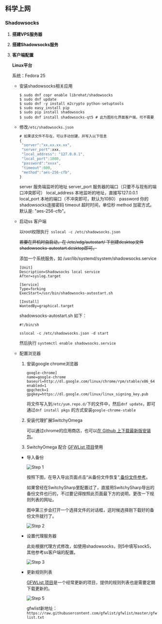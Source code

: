 ## 科学上网

### Shadowsocks

1. **搭建VPS服务器**

2. **搭建Shadowsocks服务**

3. **客户端配置**

   **Linux平台**

   系统：Fedora 25

   * 安装shadowsocks相关应用

     ```shell
     $ sudo dnf copr enable librehat/shadowsocks
     $ sudo dnf update
     $ sudo dnf -y install m2crypto python-setuptools
     $ sudo easy_install pip
     $ sudo pip install shadowsocks
     $ sudo dnf install shadowsocks-qt5 # 此为图形化界面客户端，可不需要
     ```

   * 修改`/etc/shadowsocks.json`

     ```javascript
     # 如果该文件不存在，可以手动创建，并写入以下信息
     {
      "server":"xx.xx.xx.xx",  
      "server_port":xxx,
      "local_address": "127.0.0.1",
      "local_port":1080,
      "password":"xxxx",
      "timeout":600,
      "method":"aes-256-cfb",
     }
     ```
     server   服务端监听的地址
     server_port     服务器的端口（只要不与现有的端口冲突即可）
     local_address     本地监听的地址，直接写127.0.0.1
     local_port     本地的端口（不冲突即可，默认为1080）
     password     你的shadowsocks连接密码
     timeout     超时时间，单位秒
     method     加密方式。默认是: "aes-256-cfb"。

   * 启动ss 客户端

     以root权限执行` sslocal -c /etc/shadowsocks.json`

     ~~若要在开机时自启动，在 /etc/xdg/autostart/ 下创建desktop文件 shadowsocks-autostart.desktop即可。~~

     添加一个系统服务，如 /usr/lib/systemd/system/shadowsocks.service

     ```
     [Unit]
     Description=Shadowsocks local service
     After=syslog.target

     [Service]
     Type=forking
     ExecStart=/usr/bin/shadowsocks-autostart.sh

     [Install]
     WantedBy=graphical.target
     ```

     shadowsocks-autostart.sh 如下：

     ```
     #!/bin/sh

     sslocal -c /etc/shadowsocks.json -d start
     ```

     然后执行 `systemctl enable shadowsocks.service`



   * 配置浏览器

     1. 安装google chrome浏览器

        ```
        google-chrome]
        name=google-chrome
        baseurl=http://dl.google.com/linux/chrome/rpm/stable/x86_64
        enabled=1
        gpgcheck=1
        gpgkey=https://dl.google.com/linux/linux_signing_key.pub
        ```

        将文件写入到`/etc/yum.repo.d/`下的文件中，然后`dnf update`，即可通过`dnf install pkgs` 的方式安装`google-chrome-stable`

     2. 安装代理扩展SwitchyOmega

        可以通过chrome的应用商店，也可以[在 Github 上下载最新版安装包](https://github.com/FelisCatus/SwitchyOmega/releases)。

     3.  SwitchyOmega 配合 [GFWList 项目](https://github.com/gfwlist/gfwlist)使用

        * 导入备份

          ![Step 1](https://github.com/FelisCatus/SwitchyOmega/wiki/images/t1/step1.png)

          按照下图，在导入导出页面点击“从备份文件恢复”,[备份文件参考](https://github.com/FelisCatus/SwitchyOmega/wiki/GFWList.bak)。

          如果曾经在SwitchySharp里配置过了，直接用SwitchySharp导出的备份文件也行的，不过要记得按照此页面最下方的说明，更改一下规则列表的网址。

          图中第三步会打开一个选择文件的对话框，这时候选择刚下载好的备份文件就行了。

          ![Step 2](https://github.com/FelisCatus/SwitchyOmega/wiki/images/t1/step2.png)

        * 设置代理服务器

          此处根据代理方式修改，如使用shadowsocks，则5中填写sock5，其他参考ss客户端的配置。

          ![Step 3](https://github.com/FelisCatus/SwitchyOmega/wiki/images/t1/step3.png)

        * 更新规则列表

           [GFWList 项目](https://github.com/gfwlist/gfwlist)是一个经常更新的项目，提供的规则列表也是需要定期下载更新的。

          ![Step 5](https://github.com/FelisCatus/SwitchyOmega/wiki/images/t1/step5.png)

          gfwlist新地址： `https://raw.githubusercontent.com/gfwlist/gfwlist/master/gfwlist.txt`

     ​




